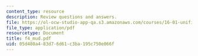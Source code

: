 ```yaml
---
content_type: resource
description: Review questions and answers.
file: https://ol-ocw-studio-app-qa.s3.amazonaws.com/courses/16-01-unified-engineering-i-ii-iii-iv-fall-2005-spring-2006/05d480a483d76d61c3ba195c750e066f_f4_mud.pdf
file_type: application/pdf
resourcetype: Document
title: f4_mud.pdf
uid: 05d480a4-83d7-6d61-c3ba-195c750e066f
---
```

